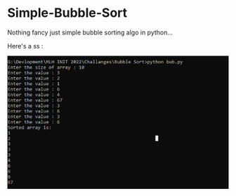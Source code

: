 # Simple-Bubble-Sort
Nothing fancy just simple bubble sorting algo in python...

Here's a ss :

![ss](/sort.png)

